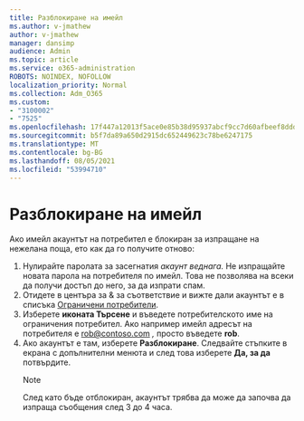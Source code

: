 ```yaml
---
title: Разблокиране на имейл
ms.author: v-jmathew
author: v-jmathew
manager: dansimp
audience: Admin
ms.topic: article
ms.service: o365-administration
ROBOTS: NOINDEX, NOFOLLOW
localization_priority: Normal
ms.collection: Adm_O365
ms.custom:
- "3100002"
- "7525"
ms.openlocfilehash: 17f447a12013f5ace0e85b38d95937abcf9cc7d60afbeef8dddd1c3315eb3467
ms.sourcegitcommit: b5f7da89a650d2915dc652449623c78be6247175
ms.translationtype: MT
ms.contentlocale: bg-BG
ms.lasthandoff: 08/05/2021
ms.locfileid: "53994710"
---
```

# <a name="unblock-email"></a>Разблокиране на имейл

Ако имейл акаунтът на потребител е блокиран за изпращане на нежелана поща, ето как да го получите отново:

1. Нулирайте паролата за засегнатия *акаунт веднага.* Не изпращайте новата парола на потребителя по имейл. Това не позволява на всеки да получи достъп до него, за да изпрати спам.
2. Отидете в центъра за & за съответствие и вижте дали акаунтът е в списъка [Ограничени потребители](https://protection.office.com/#/restrictedusers).
3. Изберете **иконата Търсене** и въведете потребителското име на ограничения потребител. Ако например имейл адресът на потребителя е rob@contoso.com *,* просто въведете **rob**.
4. Ако акаунтът е там, изберете **Разблокиране**. Следвайте стъпките в екрана с допълнителни менюта и след това изберете **Да, за да** потвърдите.  
    > [!NOTE]
    > След като бъде отблокиран, акаунтът трябва да може да започва да изпраща съобщения след 3 до 4 часа.
